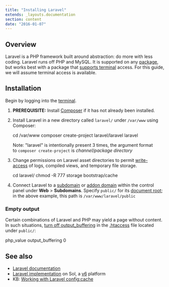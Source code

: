 ```yaml
---
title: "Installing Laravel"
extends: _layouts.documentation
section: content
date: "2016-01-07"
---
```


## Overview

Laravel is a PHP framework built around abstraction: do more with less coding. Laravel runs off PHP and MySQL. It is supported on any [package](https://apiscp.com/hosting), but works best with a package that [supports terminal](/docs/terminal/is-terminal-access-available/) access. For this guide, we will assume terminal access is available.

## Installation

Begin by logging into the [terminal](/docs/terminal/accessing-terminal/).

1. **PREREQUISITE:** Install [Composer](/docs/php/using-composer/) if it has not already been installed.
2. Install Laravel in a new directory called `laravel/` under `/var/www` using Composer:
    
    cd /var/www
    composer create-project laravel/laravel laravel
    
    Note: "laravel" is intentionally present 3 times, the argument format to `composer create-project` is _channel_/_package_ _directory_
3. Change permissions on Laravel asset directories to permit [write-access](/docs/php/writing-to-files/) of logs, compiled views, and temporary file storage.
    
    cd laravel/
    chmod -R 777 storage bootstrap/cache
    
4. Connect Laravel to a [subdomain](/docs/web-content/creating-subdomain/) or [addon domain](/docs/control-panel/creating-addon-domain/) within the control panel under **Web** > **Subdomains**. Specify `public/` for its [document root](/docs/web-content/where-is-site-content-served-from/); in the above example, this path is `/var/www/laravel/public`

### Empty output

Certain combinations of Laravel and PHP may yield a page without content. In such situations, [turn off output\_buffering](/docs/php/changing-php-settings/) in the [.htaccess](/docs/guides/htaccess-guide/) file located under `public/`:

php\_value output\_buffering 0

## See also

- [Laravel documentation](https://laravel.com/docs/)
- [Laravel implementation](http://laravel.sandbox.apiscp.com) on Sol, a [v6](/docs/platform/determining-platform-version/) platform
- KB: [Working with Laravel config:cache](/docs/php/working-laravel-config-cache/)
